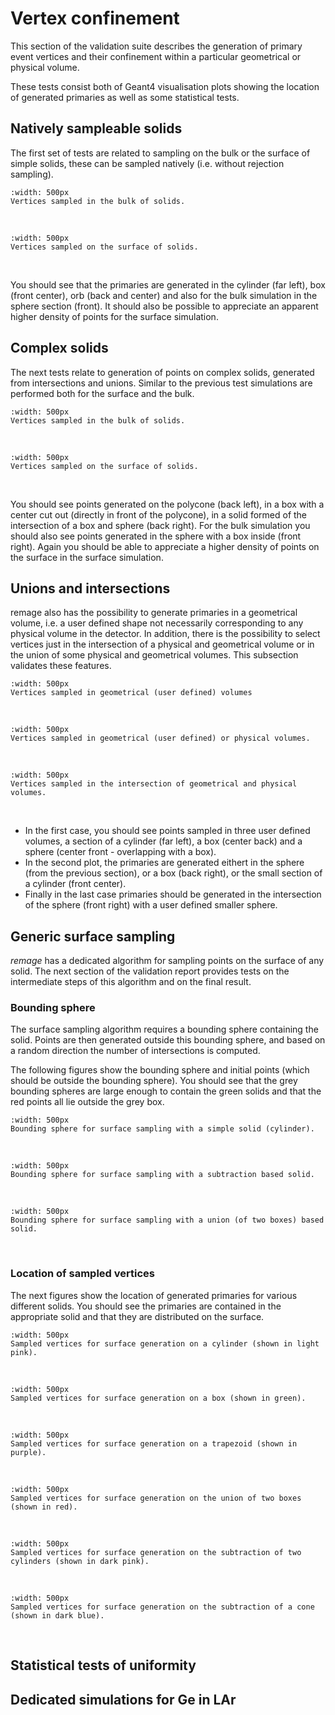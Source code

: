 # Vertex confinement

This section of the validation suite describes the generation of primary event vertices and their confinement within a particular geometrical or
physical volume.

These tests consist both of Geant4 visualisation plots showing the location of generated primaries as well as some statistical tests.

## Natively sampleable solids

The first set of tests are related to sampling on the bulk or the surface of simple solids, these can be sampled natively (i.e. without rejection sampling).

```{figure} ./_img/confinement/native-volume.output.jpeg
:width: 500px
Vertices sampled in the bulk of solids.
```

&nbsp;

```{figure} ./_img/confinement/native-surface.output.jpeg
:width: 500px
Vertices sampled on the surface of solids.
```

&nbsp;

You should see that the primaries are generated in the cylinder (far left), box (front center), orb (back and center) and also
for the bulk simulation in the sphere section (front). It should also be possible to appreciate an apparent higher density of
points for the surface simulation.

## Complex solids

The next tests relate to generation of points on complex solids, generated from intersections and unions.
Similar to the previous test simulations are performed both for the surface and the bulk.

```{figure} ./_img/confinement/complex-volume.output.jpeg
:width: 500px
Vertices sampled in the bulk of solids.
```

&nbsp;

```{figure} ./_img/confinement/complex-surface.output.jpeg
:width: 500px
Vertices sampled on the surface of solids.
```

&nbsp;

You should see points generated on the polycone (back left), in a box with a center cut out (directly in front of the polycone), in a solid formed of the intersection
of a box and sphere (back right). For the bulk simulation you should also see points generated in the sphere with a box inside (front right). Again you should be able
to appreciate a higher density of points on the surface in the surface simulation.

## Unions and intersections

remage also has the possibility to generate primaries in a geometrical volume, i.e. a user defined shape not necessarily corresponding to any physical
volume in the detector. In addition, there is the possibility to select vertices just in the intersection of a physical and geometrical volume or in the union
of some physical and geometrical volumes. This subsection validates these features.

```{figure} ./_img/confinement/geometrical.output.jpeg
:width: 500px
Vertices sampled in geometrical (user defined) volumes
```

&nbsp;

```{figure} ./_img/confinement/geometrical-or-physical.output.jpeg
:width: 500px
Vertices sampled in geometrical (user defined) or physical volumes.
```

&nbsp;

```{figure} ./_img/confinement/geometrical-and-physical.output.jpeg
:width: 500px
Vertices sampled in the intersection of geometrical and physical volumes.
```

&nbsp;

- In the first case, you should see points sampled in three user defined volumes, a section of a cylinder (far left),
  a box (center back) and a sphere (center front - overlapping with a box).
- In the second plot, the primaries are generated eithert in the sphere (from the previous section), or a box (back right), or the small section of a cylinder (front center).
- Finally in the last case primaries should be generated in the intersection of the sphere (front right) with a user defined smaller sphere.

## Generic surface sampling

_remage_ has a dedicated algorithm for sampling points on the surface of any solid. The next section of the
validation report provides tests on the intermediate steps of this algorithm and on the final result.

### Bounding sphere

The surface sampling algorithm requires a bounding sphere containing the solid. Points are then generated outside this bounding sphere, and
based on a random direction the number of intersections is computed.

The following figures show the bounding sphere and initial points (which should be outside the bounding sphere). You should see that the
grey bounding spheres are large enough to contain the green solids and that the red points all lie outside the grey box.

```{figure} ./_img/confinement/surface-sample-bounding-box-simple.output.jpeg
:width: 500px
Bounding sphere for surface sampling with a simple solid (cylinder).
```

&nbsp;

```{figure} ./_img/confinement/surface-sample-bounding-box-subtraction.output.jpeg
:width: 500px
Bounding sphere for surface sampling with a subtraction based solid.
```

&nbsp;

```{figure} ./_img/confinement/surface-sample-bounding-box-union.output.jpeg
:width: 500px
Bounding sphere for surface sampling with a union (of two boxes) based solid.
```

&nbsp;

### Location of sampled vertices

The next figures show the location of generated primaries for various different solids. You should see the
primaries are contained in the appropriate solid and that they are distributed on the surface.

```{figure} ./_img/confinement/vis-surface-tubby.output.jpeg
:width: 500px
Sampled vertices for surface generation on a cylinder (shown in light pink).
```

&nbsp;

```{figure} ./_img/confinement/vis-surface-tubby.output.jpeg
:width: 500px
Sampled vertices for surface generation on a box (shown in green).
```

&nbsp;

```{figure} ./_img/confinement/vis-surface-trd.output.jpeg
:width: 500px
Sampled vertices for surface generation on a trapezoid (shown in purple).
```

&nbsp;

```{figure} ./_img/confinement/vis-surface-uni.output.jpeg
:width: 500px
Sampled vertices for surface generation on the union of two boxes (shown in red).
```

&nbsp;

```{figure} ./_img/confinement/vis-surface-sub.output.jpeg
:width: 500px
Sampled vertices for surface generation on the subtraction of two cylinders (shown in dark pink).
```

&nbsp;

```{figure} ./_img/confinement/vis-surface-con.output.jpeg
:width: 500px
Sampled vertices for surface generation on the subtraction of a cone (shown in dark blue).
```

&nbsp;

## Statistical tests of uniformity

## Dedicated simulations for Ge in LAr
